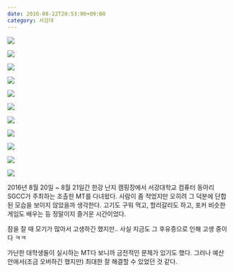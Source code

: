 ```yaml
---
date: 2016-08-22T20:53:00+09:00
category: 서강대
---
```


![](http://static.sojin.io/images/2016_여름_SGCC_조촐한_MT/IMG_6732.JPG)

![](http://static.sojin.io/images/2016_여름_SGCC_조촐한_MT/IMG_6733.JPG)

![](http://static.sojin.io/images/2016_여름_SGCC_조촐한_MT/IMG_6741.JPG)

![](http://static.sojin.io/images/2016_여름_SGCC_조촐한_MT/IMG_6742.JPG)

![](http://static.sojin.io/images/2016_여름_SGCC_조촐한_MT/IMG_6790.JPG)

![](http://static.sojin.io/images/2016_여름_SGCC_조촐한_MT/IMG_6798.JPG)

![](http://static.sojin.io/images/2016_여름_SGCC_조촐한_MT/IMG_6783.JPG)

![](http://static.sojin.io/images/2016_여름_SGCC_조촐한_MT/IMG_6784.JPG)

![](http://static.sojin.io/images/2016_여름_SGCC_조촐한_MT/IMG_6785.JPG)

![](http://static.sojin.io/images/2016_여름_SGCC_조촐한_MT/IMG_6772.JPG)

![](http://static.sojin.io/images/2016_여름_SGCC_조촐한_MT/IMG_6774.JPG)

2016년 8월 20일 ~ 8월 21일간 한강 난지 캠핑장에서 서강대학교 컴퓨터 동아리 SGCC가 주최하는 조촐한 MT를 다녀왔다. 사람이 좀 적었지만 오히려 그 덕분에 단합된 모습을 보이지 않았을까 생각한다. 고기도 구워 먹고, 할리갈리도 하고, 포커 비슷한 게임도 배우는 등 정말이지 즐거운 시간이었다.

잠을 잘 때 모기가 많아서 고생하긴 했지만.. 사실 지금도 그 후유증으로 인해 고생 중이다 ㅋㅋ

가난한 대학생들이 실시하는 MT다 보니까 금전적인 문제가 있기도 했다. 그러나 예산 안에서(조금 오버하긴 했지만) 최대한 잘 해결할 수 있었던 것 같다.
